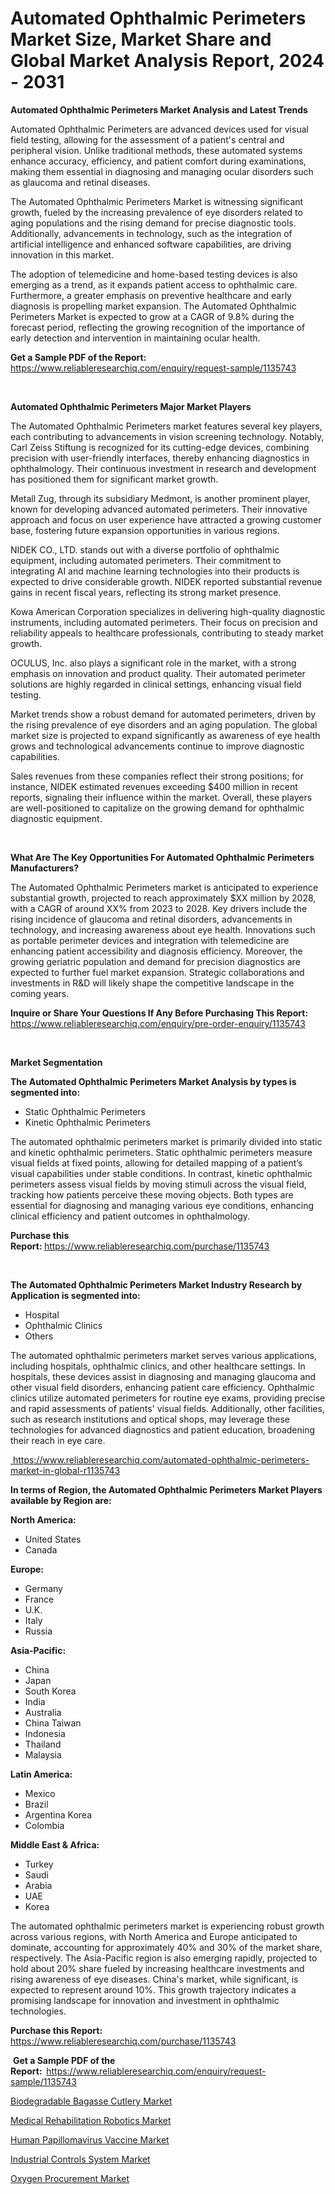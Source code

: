 <p><h1>Automated Ophthalmic Perimeters Market Size, Market Share and Global Market Analysis Report, 2024 - 2031</h1></p><p><strong>Automated Ophthalmic Perimeters Market Analysis and Latest Trends</strong></p>
<p><p>Automated Ophthalmic Perimeters are advanced devices used for visual field testing, allowing for the assessment of a patient's central and peripheral vision. Unlike traditional methods, these automated systems enhance accuracy, efficiency, and patient comfort during examinations, making them essential in diagnosing and managing ocular disorders such as glaucoma and retinal diseases. </p><p>The Automated Ophthalmic Perimeters Market is witnessing significant growth, fueled by the increasing prevalence of eye disorders related to aging populations and the rising demand for precise diagnostic tools. Additionally, advancements in technology, such as the integration of artificial intelligence and enhanced software capabilities, are driving innovation in this market.</p><p>The adoption of telemedicine and home-based testing devices is also emerging as a trend, as it expands patient access to ophthalmic care. Furthermore, a greater emphasis on preventive healthcare and early diagnosis is propelling market expansion. The Automated Ophthalmic Perimeters Market is expected to grow at a CAGR of 9.8% during the forecast period, reflecting the growing recognition of the importance of early detection and intervention in maintaining ocular health. </p></p>
<p><strong>Get a Sample PDF of the Report:&nbsp;</strong> <a href="https://www.reliableresearchiq.com/enquiry/request-sample/1135743?utm_campaign=1144&utm_medium=2&utm_source=Github&utm_content=ia&utm_term=20122024&utm_id=automated-ophthalmic-perimeters">https://www.reliableresearchiq.com/enquiry/request-sample/1135743</a></p>
<p>&nbsp;</p>
<p><strong>Automated Ophthalmic Perimeters Major Market Players</strong></p>
<p><p>The Automated Ophthalmic Perimeters market features several key players, each contributing to advancements in vision screening technology. Notably, Carl Zeiss Stiftung is recognized for its cutting-edge devices, combining precision with user-friendly interfaces, thereby enhancing diagnostics in ophthalmology. Their continuous investment in research and development has positioned them for significant market growth.</p><p>Metall Zug, through its subsidiary Medmont, is another prominent player, known for developing advanced automated perimeters. Their innovative approach and focus on user experience have attracted a growing customer base, fostering future expansion opportunities in various regions.</p><p>NIDEK CO., LTD. stands out with a diverse portfolio of ophthalmic equipment, including automated perimeters. Their commitment to integrating AI and machine learning technologies into their products is expected to drive considerable growth. NIDEK reported substantial revenue gains in recent fiscal years, reflecting its strong market presence.</p><p>Kowa American Corporation specializes in delivering high-quality diagnostic instruments, including automated perimeters. Their focus on precision and reliability appeals to healthcare professionals, contributing to steady market growth.</p><p>OCULUS, Inc. also plays a significant role in the market, with a strong emphasis on innovation and product quality. Their automated perimeter solutions are highly regarded in clinical settings, enhancing visual field testing.</p><p>Market trends show a robust demand for automated perimeters, driven by the rising prevalence of eye disorders and an aging population. The global market size is projected to expand significantly as awareness of eye health grows and technological advancements continue to improve diagnostic capabilities.</p><p>Sales revenues from these companies reflect their strong positions; for instance, NIDEK estimated revenues exceeding $400 million in recent reports, signaling their influence within the market. Overall, these players are well-positioned to capitalize on the growing demand for ophthalmic diagnostic equipment.</p></p>
<p>&nbsp;</p>
<p><strong>What Are The Key Opportunities For Automated Ophthalmic Perimeters Manufacturers?</strong></p>
<p><p>The Automated Ophthalmic Perimeters market is anticipated to experience substantial growth, projected to reach approximately $XX million by 2028, with a CAGR of around XX% from 2023 to 2028. Key drivers include the rising incidence of glaucoma and retinal disorders, advancements in technology, and increasing awareness about eye health. Innovations such as portable perimeter devices and integration with telemedicine are enhancing patient accessibility and diagnosis efficiency. Moreover, the growing geriatric population and demand for precision diagnostics are expected to further fuel market expansion. Strategic collaborations and investments in R&D will likely shape the competitive landscape in the coming years.</p></p>
<p><strong>Inquire or Share Your Questions If Any Before Purchasing This Report:</strong> <a href="https://www.reliableresearchiq.com/enquiry/pre-order-enquiry/1135743?utm_campaign=1144&utm_medium=2&utm_source=Github&utm_content=ia&utm_term=20122024&utm_id=automated-ophthalmic-perimeters">https://www.reliableresearchiq.com/enquiry/pre-order-enquiry/1135743</a></p>
<p>&nbsp;</p>
<p><strong>Market Segmentation</strong></p>
<p><strong>The Automated Ophthalmic Perimeters Market Analysis by types is segmented into:</strong></p>
<p><ul><li>Static Ophthalmic Perimeters</li><li>Kinetic Ophthalmic Perimeters</li></ul></p>
<p><p>The automated ophthalmic perimeters market is primarily divided into static and kinetic ophthalmic perimeters. Static ophthalmic perimeters measure visual fields at fixed points, allowing for detailed mapping of a patient’s visual capabilities under stable conditions. In contrast, kinetic ophthalmic perimeters assess visual fields by moving stimuli across the visual field, tracking how patients perceive these moving objects. Both types are essential for diagnosing and managing various eye conditions, enhancing clinical efficiency and patient outcomes in ophthalmology.</p></p>
<p><strong>Purchase this Report:&nbsp;</strong><a href="https://www.reliableresearchiq.com/purchase/1135743?utm_campaign=1144&utm_medium=2&utm_source=Github&utm_content=ia&utm_term=20122024&utm_id=automated-ophthalmic-perimeters">https://www.reliableresearchiq.com/purchase/1135743</a></p>
<p>&nbsp;</p>
<p><strong>The Automated Ophthalmic Perimeters Market Industry Research by Application is segmented into:</strong></p>
<p><ul><li>Hospital</li><li>Ophthalmic Clinics</li><li>Others</li></ul></p>
<p><p>The automated ophthalmic perimeters market serves various applications, including hospitals, ophthalmic clinics, and other healthcare settings. In hospitals, these devices assist in diagnosing and managing glaucoma and other visual field disorders, enhancing patient care efficiency. Ophthalmic clinics utilize automated perimeters for routine eye exams, providing precise and rapid assessments of patients' visual fields. Additionally, other facilities, such as research institutions and optical shops, may leverage these technologies for advanced diagnostics and patient education, broadening their reach in eye care.</p></p>
<p><a href="https://www.reliableresearchiq.com/automated-ophthalmic-perimeters-market-in-global-r1135743?utm_campaign=1144&utm_medium=2&utm_source=Github&utm_content=ia&utm_term=20122024&utm_id=automated-ophthalmic-perimeters">&nbsp;https://www.reliableresearchiq.com/automated-ophthalmic-perimeters-market-in-global-r1135743</a></p>
<p><strong>In terms of Region, the Automated Ophthalmic Perimeters Market Players available by Region are:</strong></p>
<p>
    <p> <strong> North America: </strong>
        <ul>
            <li>United States</li>
            <li>Canada</li>
        </ul>
        </p> 
    <p> <strong> Europe: </strong>
        <ul>
            <li>Germany</li>
            <li>France</li>
            <li>U.K.</li>
            <li>Italy</li>
            <li>Russia</li>
        </ul>
        </p> 
    <p> <strong> Asia-Pacific: </strong>
        <ul>
            <li>China</li>
            <li>Japan</li>
            <li>South Korea</li>
            <li>India</li>
            <li>Australia</li>
            <li>China Taiwan</li>
            <li>Indonesia</li>
            <li>Thailand</li>
            <li>Malaysia</li>
        </ul>
        </p> 
    <p> <strong> Latin America: </strong>
        <ul>
            <li>Mexico</li>
            <li>Brazil</li>
            <li>Argentina Korea</li>
            <li>Colombia</li>
        </ul>
        </p> 
    <p> <strong> Middle East & Africa: </strong>
        <ul>
            <li>Turkey</li>
            <li>Saudi</li>
            <li>Arabia</li>
            <li>UAE</li>
            <li>Korea</li>
        </ul>
    </p>
    </p>
<p><p>The automated ophthalmic perimeters market is experiencing robust growth across various regions, with North America and Europe anticipated to dominate, accounting for approximately 40% and 30% of the market share, respectively. The Asia-Pacific region is also emerging rapidly, projected to hold about 20% share fueled by increasing healthcare investments and rising awareness of eye diseases. China's market, while significant, is expected to represent around 10%. This growth trajectory indicates a promising landscape for innovation and investment in ophthalmic technologies.</p></p>
<p><strong>Purchase this Report: </strong><a href="https://www.reliableresearchiq.com/purchase/1135743?utm_campaign=1144&utm_medium=2&utm_source=Github&utm_content=ia&utm_term=20122024&utm_id=automated-ophthalmic-perimeters">https://www.reliableresearchiq.com/purchase/1135743</a></p>
<p>&nbsp;<strong>Get a Sample PDF of the Report:&nbsp;&nbsp;</strong><a href="https://www.reliableresearchiq.com/enquiry/request-sample/1135743?utm_campaign=1144&utm_medium=2&utm_source=Github&utm_content=ia&utm_term=20122024&utm_id=automated-ophthalmic-perimeters">https://www.reliableresearchiq.com/enquiry/request-sample/1135743</a></p>
<p><strong></strong></p>
<p><p><a href="https://github.com/myrtleribas85/Market-Research-Report-List-1/blob/main/biodegradable-bagasse-cutlery-market.md?utm_campaign=1144&utm_medium=2&utm_source=Github&utm_content=ia&utm_term=20122024&utm_id=automated-ophthalmic-perimeters">Biodegradable Bagasse Cutlery Market</a></p><p><a href="https://github.com/jaquelynhasenaue8/Market-Research-Report-List-1/blob/main/medical-rehabilitation-robotics-market.md?utm_campaign=1144&utm_medium=2&utm_source=Github&utm_content=ia&utm_term=20122024&utm_id=automated-ophthalmic-perimeters">Medical Rehabilitation Robotics Market</a></p><p><a href="https://www.linkedin.com/pulse/market-revenue-growth-forecast-human-papillomavirus-vaccine-aiumf?utm_campaign=1144&utm_medium=2&utm_source=Github&utm_content=ia&utm_term=20122024&utm_id=automated-ophthalmic-perimeters">Human Papillomavirus Vaccine Market</a></p><p><a href="https://www.linkedin.com/pulse/industrial-controls-system-market-navigating-challenges-unlocking-kr3je?utm_campaign=1144&utm_medium=2&utm_source=Github&utm_content=ia&utm_term=20122024&utm_id=automated-ophthalmic-perimeters">Industrial Controls System Market</a></p><p><a href="https://www.linkedin.com/pulse/regional-adaptations-global-oxygen-procurement-market-trends-cj3ie?utm_campaign=1144&utm_medium=2&utm_source=Github&utm_content=ia&utm_term=20122024&utm_id=automated-ophthalmic-perimeters">Oxygen Procurement Market</a></p></p>